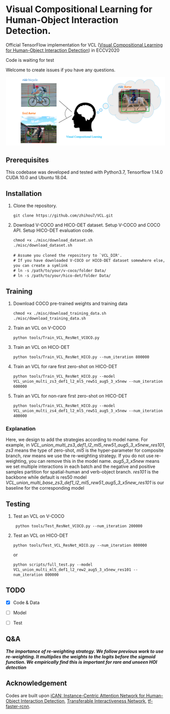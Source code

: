# Visual Compositional Learning for Human-Object Interaction Detection.

Official TensorFlow implementation for VCL ([Visual Compositional Learning for Human-Object Interaction Detection](https://arxiv.org/abs/2007.12407)) in ECCV2020

Code is waiting for test

Welcome to create issues if you have any questions. 


<img src='misc/imagine.png'>

## Prerequisites

This codebase was developed and tested with Python3.7, Tensorflow 1.14.0 CUDA 10.0 and Ubuntu 18.04.


## Installation
1. Clone the repository. 
    ```Shell
    git clone https://github.com/zhihou7/VCL.git
    ```
2. Download V-COCO and HICO-DET dataset. Setup V-COCO and COCO API. Setup HICO-DET evaluation code.
    ```Shell
    chmod +x ./misc/download_dataset.sh 
    ./misc/download_dataset.sh 
    
    # Assume you cloned the repository to `VCL_DIR'.
    # If you have downloaded V-COCO or HICO-DET dataset somewhere else, you can create a symlink
    # ln -s /path/to/your/v-coco/folder Data/
    # ln -s /path/to/your/hico-det/folder Data/
    ```

## Training
1. Download COCO pre-trained weights and training data
    ```Shell
    chmod +x ./misc/download_training_data.sh 
    ./misc/download_training_data.sh
    ```
2. Train an VCL on V-COCO
    ```Shell
    python tools/Train_VCL_ResNet_VCOCO.py
    ```
3. Train an VCL on HICO-DET
    ```Shell
    python tools/Train_VCL_ResNet_HICO.py --num_iteration 800000
    ```
    
4. Train an VCL for rare first zero-shot on HICO-DET
    ```Shell
    python tools/Train_VCL_ResNet_HICO.py --model VCL_union_multi_zs3_def1_l2_ml5_rew51_aug5_3_x5new --num_iteration 600000
    ```
  
5. Train an VCL for non-rare first zero-shot on HICO-DET
    ```Shell
    python tools/Train_VCL_ResNet_HICO.py --model VCL_union_multi_zs4_def1_l2_ml5_rew51_aug5_3_x5new --num_iteration 400000
    ```

### Explanation
Here, we design to add the strategies according to model name. 
For example, in *VCL_union_multi_zs3_def1_l2_ml5_rew51_aug5_3_x5new_res101*, 
*zs3* means the type of zero-shot, *ml5* is the hyper-parameter for composite branch, 
*rew* means we use the re-weighting strategy. If you do not use re-weighting, you can remove this in the model name. 
*aug5_3_x5new* means we set multiple interactions in each batch 
and the negative and positive samples partition for spatial-human and verb-object branch. *res101* is the backbone while default is res50
model *VCL_union_multi_base_zs3_def1_l2_ml5_rew51_aug5_3_x5new_res101* is our baseline for the corresponding model 

## Testing
1. Test an VCL on V-COCO
    ```Shell
     python tools/Test_ResNet_VCOCO.py --num_iteration 200000
    ```
3. Test an VCL on HICO-DET
    ```Shell
    python tools/Test_VCL_ResNet_HICO.py --num_iteration 800000
    ```
 
    or 
    ```Shell
   python scripts/full_test.py --model VCL_union_multi_ml5_def1_l2_rew2_aug5_3_x5new_res101 --num_iteration 800000
    ```

## TODO

- [x] Code & Data

- [ ] Model

- [ ] Test

## Q&A
***The importance of re-weighting strategy. We follow previous work to use re-weighting. 
It multiplies the weights to the logits before the sigmoid function. 
We empirically find this is important for rare and unseen HOI detection***

## Acknowledgement
Codes are built upon [iCAN: Instance-Centric Attention Network 
for Human-Object Interaction Detection](https://arxiv.org/abs/1808.10437), [Transferable Interactiveness Network](https://arxiv.org/abs/1811.08264), [tf-faster-rcnn](https://github.com/endernewton/tf-faster-rcnn).
